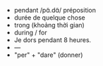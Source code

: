 
- pendant	/pɑ̃.dɑ̃/	préposition	
- durée de quelque chose
- trong (khoảng thời gian)	
- during / for	
- Je dors pendant 8 heures.	
- —	
- "per" + "dare" (donner)
